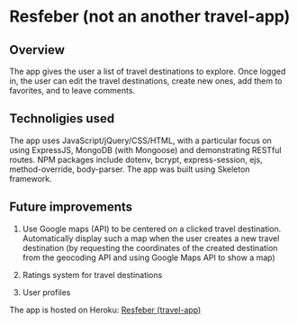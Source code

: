 # Resfeber (not an another travel-app)

## Overview

The app gives the user a list of travel destinations to explore. Once logged in, the user can edit the travel destinations, create new ones, add them to favorites, and to leave comments.

## Technoligies used

The app uses JavaScript/jQuery/CSS/HTML, with a particular focus on using ExpressJS, MongoDB (with Mongoose) and demonstrating RESTful routes. NPM packages include dotenv, bcrypt, express-session, ejs, method-override, body-parser.
The app was built using Skeleton framework.

## Future improvements

1. Use Google maps (API) to be centered on a clicked travel destination. Automatically display such a map when the user creates a new travel destination (by requesting the coordinates of the created destination from the geocoding API and using Google Maps API to show a map)

2. Ratings system for travel destinations

3. User profiles

The app is hosted on Heroku: [Resfeber (travel-app)](https://fathomless-chamber-12178.herokuapp.com/travel)
